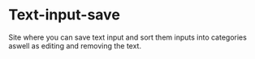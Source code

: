 # Text-input-save
Site where you can save text input and sort them inputs into categories aswell as editing and removing the text.
